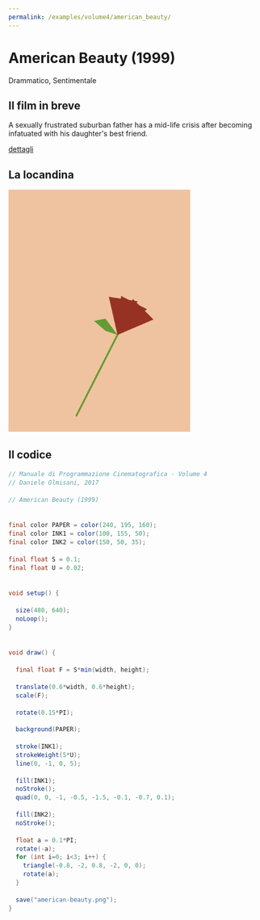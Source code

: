 ```yaml
---
permalink: /examples/volume4/american_beauty/
---
```

# American Beauty (1999)

Drammatico, Sentimentale

## Il film in breve
A sexually frustrated suburban father has a mid-life crisis after becoming infatuated with his daughter's best friend.

[dettagli](https://www.imdb.com/title/tt0169547/)

## La locandina
<img src="american-beauty.png"  width="360px" title="American Beauty">


## Il codice
```java
// Manuale di Programmazione Cinematografica - Volume 4
// Daniele Olmisani, 2017

// American Beauty (1999)


final color PAPER = color(240, 195, 160);
final color INK1 = color(100, 155, 50);
final color INK2 = color(150, 50, 35);

final float S = 0.1;
final float U = 0.02;


void setup() {
  
  size(480, 640);
  noLoop();
}


void draw() {
 
  final float F = S*min(width, height);
  
  translate(0.6*width, 0.6*height);
  scale(F);
  
  rotate(0.15*PI);
  
  background(PAPER);
  
  stroke(INK1);
  strokeWeight(5*U);
  line(0, -1, 0, 5);
  
  fill(INK1);
  noStroke();
  quad(0, 0, -1, -0.5, -1.5, -0.1, -0.7, 0.1);
 
  fill(INK2);
  noStroke();
  
  float a = 0.1*PI;
  rotate(-a);
  for (int i=0; i<3; i++) {
    triangle(-0.8, -2, 0.8, -2, 0, 0);
    rotate(a);
  }

  save("american-beauty.png");
}
```

